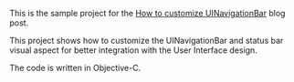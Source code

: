 
This is the sample project for the [How to customize UINavigationBar](http://corsarus.com/2015/using-core-data-in-ios-part-4-core-data-syncing-with-icloud/) blog post.

This project shows how to customize the UINavigationBar and status bar visual aspect for better integration with the User Interface design.


The code is written in Objective-C.